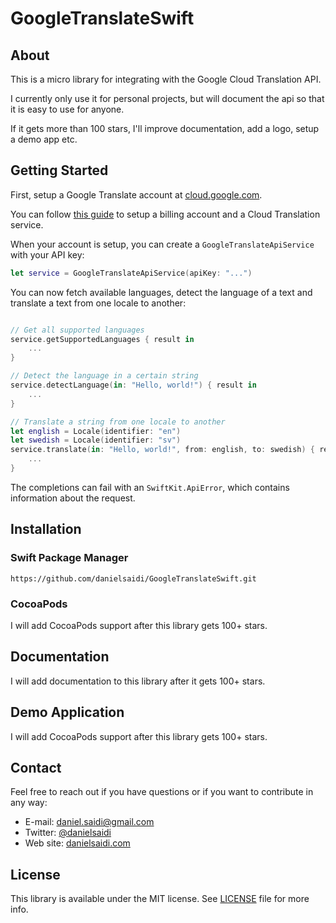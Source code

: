 # GoogleTranslateSwift


## About

This is a micro library for integrating with the Google Cloud Translation API.

I currently only use it for personal projects, but will document the api so that it is easy to use for anyone.

If it gets more than 100 stars, I'll improve documentation, add a logo, setup a demo app etc.



## Getting Started

First, setup a Google Translate account at [cloud.google.com](https://cloud.google.com).

You can follow [this guide](https://www.appcoda.com/google-translation-api/) to setup a billing account and a Cloud Translation service.

When your account is setup, you can create a `GoogleTranslateApiService` with your API key:

```swift
let service = GoogleTranslateApiService(apiKey: "...")
```

You can now fetch available languages, detect the language of a text and translate a text from one locale to another:

```swift

// Get all supported languages
service.getSupportedLanguages { result in
    ...
}

// Detect the language in a certain string
service.detectLanguage(in: "Hello, world!") { result in
    ...
}

// Translate a string from one locale to another
let english = Locale(identifier: "en")
let swedish = Locale(identifier: "sv")
service.translate(in: "Hello, world!", from: english, to: swedish) { result in
    ...
}
```

The completions can fail with an `SwiftKit.ApiError`, which contains information about the request.



## Installation

### Swift Package Manager

```
https://github.com/danielsaidi/GoogleTranslateSwift.git
```

### CocoaPods

I will add CocoaPods support after this library gets 100+ stars.



## Documentation

I will add documentation to this library after it gets 100+ stars.



## Demo Application

I will add CocoaPods support after this library gets 100+ stars.



## Contact

Feel free to reach out if you have questions or if you want to contribute in any way:

* E-mail: [daniel.saidi@gmail.com][Email]
* Twitter: [@danielsaidi][Twitter]
* Web site: [danielsaidi.com][Website]



## License

This library is available under the MIT license. See [LICENSE][License] file for more info.


[Email]: mailto:daniel.saidi@gmail.com
[Twitter]: http://www.twitter.com/danielsaidi
[Website]: http://www.danielsaidi.com

[Documentation]: https://github.com/danielsaidi/GoogleTranslateSwift/raw/master/Docs/GoogleTranslateSwift.doccarchive.zip
[License]: https://github.com/danielsaidi/GoogleTranslateSwift/blob/master/LICENSE
